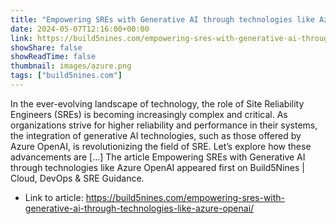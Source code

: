 ```yaml
---
title: "Empowering SREs with Generative AI through technologies like Azure OpenAI"
date: 2024-05-07T12:16:00+00:00
link: https://build5nines.com/empowering-sres-with-generative-ai-through-technologies-like-azure-openai/
showShare: false
showReadTime: false
thumbnail: images/azure.png
tags: ["build5nines.com"]
---
```

In the ever-evolving landscape of technology, the role of Site Reliability Engineers (SREs) is becoming increasingly complex and critical. As organizations strive for higher reliability and performance in their systems, the integration of generative AI technologies, such as those offered by Azure OpenAI, is revolutionizing the field of SRE. Let’s explore how these advancements are […]
The article Empowering SREs with Generative AI through technologies like Azure OpenAI appeared first on Build5Nines | Cloud, DevOps & SRE Guidance.

- Link to article: https://build5nines.com/empowering-sres-with-generative-ai-through-technologies-like-azure-openai/